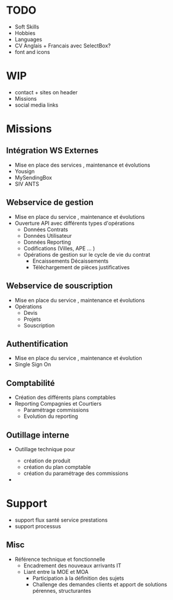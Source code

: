 # TODO
* Soft Skills
* Hobbies
* Languages
* CV Anglais + Francais avec SelectBox?
* font and icons
  
  
# WIP
* contact + sites on header
* Missions
* social media links



# Missions

## Intégration WS Externes
* Mise en place des services , maintenance et évolutions
* Yousign
* MySendingBox
* SIV ANTS

## Webservice de gestion
* Mise en place du service , maintenance et évolutions
* Ouverture API avec différents types d'opérations
  * Données Contrats
  * Données Utilisateur
  * Données Reporting
  * Codifications (Villes, APE ... )
  * Opérations de gestion sur le cycle de vie du contrat
    * Encaissements Décaissements 
    * Téléchargement de pièces justificatives

## Webservice de souscription
* Mise en place du service , maintenance et évolutions
* Opérations 
  * Devis
  * Projets
  * Souscription

## Authentification
* Mise en place du service , maintenance et évolution
* Single Sign On
  
## Comptabilité
* Création des différents plans comptables 
* Reporting Compagnies et Courtiers
  * Paramétrage commissions
  * Evolution du reporting


## Outillage interne

* Outillage technique pour 
  * création de produit 
  * création du plan comptable
  * création du paramétrage des commissions

* 


# Support 
* support flux santé service prestations
* support processus


## Misc
* Référence technique et fonctionnelle 
  * Encadrement des nouveaux arrivants IT
  * Liant entre la MOE et MOA
    * Participation à la définition des sujets
    * Challenge des demandes clients et apport de solutions pérennes,  structurantes
  

